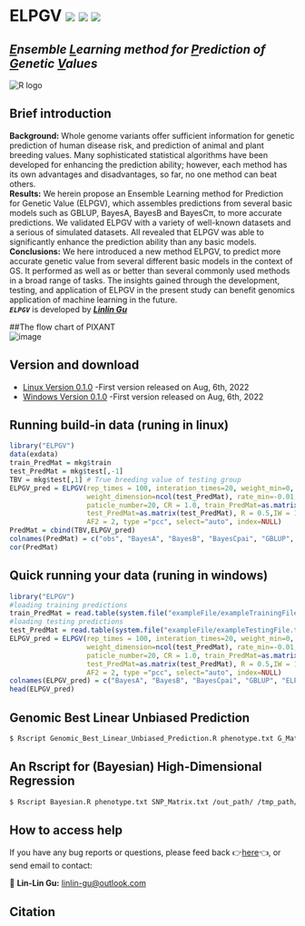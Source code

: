 # ELPGV [![](https://img.shields.io/badge/Issues-%2B-brightgreen.svg)](https://github.com/GuLinLin/ELPGV/issues) [![](https://img.shields.io/badge/Release-v1.1.0-important.svg)](https://github.com/GuLinLin/ELPGV/commits/master) [![](https://img.shields.io/badge/license-GPL3.0-blue.svg)](https://github.com/GuLinLin/ELPGV/blob/main/LICENSE)<br>

## *[E](https://github.com/GuLinLin/ELPGV)nsemble [L](https://github.com/GuLinLin/ELPGV)earning method for [P](https://github.com/GuLinLin/ELPGV)rediction of [G](https://github.com/GuLinLin/ELPGV)enetic [V](https://github.com/GuLinLin/ELPGV)alues*<br>

![](https://halobi.com/wp-content/uploads/2016/08/r_logo.png "R logo")

## Brief introduction <br>
**Background:** Whole genome variants offer sufficient information for genetic prediction of human disease risk, and prediction of animal and plant breeding values. Many sophisticated statistical algorithms have been developed for enhancing the prediction ability; however, each method has its own advantages and disadvantages, so far, no one method can beat others.<br>
**Results:** We herein propose an Ensemble Learning method for Prediction for Genetic Value (ELPGV), which assembles predictions from several basic models such as GBLUP, BayesA, BayesB and BayesCπ, to more accurate predictions. We validated ELPGV with a variety of well-known datasets and a serious of simulated datasets. All revealed that ELPGV was able to significantly enhance the prediction ability than any basic models.<br>
**Conclusions:** We here introduced a new method ELPGV, to predict more accurate genetic value from several different basic models in the context of GS. It performed as well as or better than several commonly used methods in a broad range of tasks. The insights gained through the development, testing, and application of ELPGV in the present study can benefit genomics application of machine learning in the future.<br>
***`ELPGV`*** is developed by [***Linlin Gu***](https://github.com/GuLinLin)

##The flow chart of PIXANT <br>
![image](https://github.com/GuLinLin/ELPGV/blob/main/ELPGV.jpg)
## Version and download <br>
* [Linux Version 0.1.0](https://github.com/GuLinLin/ELPGV/blob/main/ELPGV_0.1.0.tar.gz) -First version released on Aug, 6th, 2022<br>
* [Windows Version 0.1.0](https://github.com/GuLinLin/ELPGV/blob/main/ELPGV_0.1.0.zip) -First version released on Aug, 6th, 2022<br>
## Running build-in data (runing in linux)
```R
library("ELPGV")
data(exdata)
train_PredMat = mkg$train
test_PredMat = mkg$test[,-1]
TBV = mkg$test[,1] # True breeding value of testing group
ELPGV_pred = ELPGV(rep_times = 100, interation_times=20, weight_min=0, weight_max=1, 
                   weight_dimension=ncol(test_PredMat), rate_min=-0.01, rate_max=0.01, 
                   paticle_number=20, CR = 1.0, train_PredMat=as.matrix(train_PredMat),
                   test_PredMat=as.matrix(test_PredMat), R = 0.5,IW = 1, AF1 = 2, 
                   AF2 = 2, type ="pcc", select="auto", index=NULL)
PredMat = cbind(TBV,ELPGV_pred)
colnames(PredMat) = c("obs", "BayesA", "BayesB", "BayesCpai", "GBLUP", "ELPGV")
cor(PredMat)
```
## Quick running your data (runing in windows)
```R
library("ELPGV")
#loading training predictions
train_PredMat = read.table(system.file("exampleFile/exampleTrainingFile.txt", package = "ELPGV"), header = T)
#loading testing predictions
test_PredMat = read.table(system.file("exampleFile/exampleTestingFile.txt", package = "ELPGV"), header = T)
ELPGV_pred = ELPGV(rep_times = 100, interation_times=20, weight_min=0, weight_max=1, 
                   weight_dimension=ncol(test_PredMat), rate_min=-0.01, rate_max=0.01, 
                   paticle_number=20, CR = 1.0, train_PredMat=as.matrix(train_PredMat),
                   test_PredMat=as.matrix(test_PredMat), R = 0.5,IW = 1, AF1 = 2, 
                   AF2 = 2, type ="pcc", select="auto", index=NULL)
colnames(ELPGV_pred) = c("BayesA", "BayesB", "BayesCpai", "GBLUP", "ELPGV")
head(ELPGV_pred)
```
## Genomic Best Linear Unbiased Prediction <br>
```bash
$ Rscript Genomic_Best_Linear_Unbiased_Prediction.R phenotype.txt G_Matrix.txt 599 /DRNGS_out_path/
```
## An Rscript for (Bayesian) High-Dimensional Regression <br>
```bash
$ Rscript Bayesian.R phenotype.txt SNP_Matrix.txt /out_path/ /tmp_path/
```

## How to access help <br>
If you have any bug reports or questions, please feed back :point_right:[here](https://github.com/GuLinLin/ELPGV/issues):point_left:, or send email to contact:<br>
 
:e-mail: **Lin-Lin Gu:** linlin-gu@outlook.com <br>
## Citation <br>

